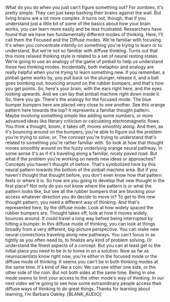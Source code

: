 What do you do when you just can't figure something out? For zombies, it's
pretty simple. They can just keep bashing their brains against the wall. But
living brains are a lot more complex. It turns out, though, that if you
understand just a little bit of some of the basics about how your brain works,
you can learn more easily and be less frustrated. Researchers have found that we
have two fundamentally different modes of thinking. Here, I'll call them the
Focused and the Diffuse modes. We're familiar with focusing. It's when you
concentrate intently on something you're trying to learn or to understand. But
we're not so familiar with diffuse thinking. Turns out that this more relaxed
thinking style is related to a set of neural resting states. We're going to use
an analogy of the game of pinball to help us understand these two thinking
modes. Incidentally, both metaphor and analogy are really helpful when you're
trying to learn something new. If you remember, a pinball game works by, you
pull back on the plunger, release it, and a ball goes boinking out, bouncing
around on the rubber bumpers, and that's how you get points. So, here's your
brain, with the ears right here, and the eyes looking upwards. And we can lay
that pinball machine right down inside it. So, there you go. There's the analogy
for the focused mode. The blue bumper bumpers here are placed very close to one
another. See this orange pattern here towards the top? It represents a familiar
thought pattern. Maybe involving something simple like adding some numbers, or
more advanced ideas like literary criticism or calculating electromagnetic
flows. You think a thought, boom, it takes off, moves smoothly along. And then,
as it's bouncing around on the bumpers, you're able to figure out the problem
you're trying to solve, or. The concept you're trying to understand that's
related to something you're rather familiar with. So look at how that thought
moves smoothly around on the fuzzy underlying orange neural pathway. In some
sense it's as if it's traveling along a familiar, nicely paved road. But what if
the problem you're working on needs new ideas or approaches? Concepts you
haven't thought of before. That's symbolized here by this neural pattern towards
the bottom of the pinball machine area. But if you haven't thought that thought
before, you don't even know how that pattern feels or where it is. So how are
you going to develop that new thought in the first place? Not only do you not
know where the pattern is or what the pattern looks like, but see all the rubber
bumpers that are blocking your access whatever direction you do decide to move
in? To get to this new thought pattern, you need a different way of thinking.
And that's represented here, by the diffuse mode. Look at how widely spaced the
rubber bumpers are. Thought takes off, look at how it moves widely, bounces
around. It could travel a long way before being interrupted by hitting a bumper.
In this diffuse mode of thinking, you can look at things broadly from a very
different, big-picture perspective. You can make new neural connections
traveling along new pathways. You can't focus in as tightly as you often need
to, to finalize any kind of problem solving. Or understand the finest aspects of
a concept. But you can at least get to the initial place you need to be in to
home in on a solution. Now as far as neuroscientists know right now, you're
either in the focused mode or the diffuse mode of thinking. It seems you can't
be in both thinking modes at the same time. It's kind of like a coin. We can see
either one side, or the other side of the coin. But not both sides at the same
time. Being in one mode seems to limit your access to the other mode's way of
thinking. In our next video we're going to see how some extraordinary people
access their diffuse ways of thinking to do great things. Thanks for learning
about learning, I'm Barbara Oakley. [BLANK_AUDIO]
